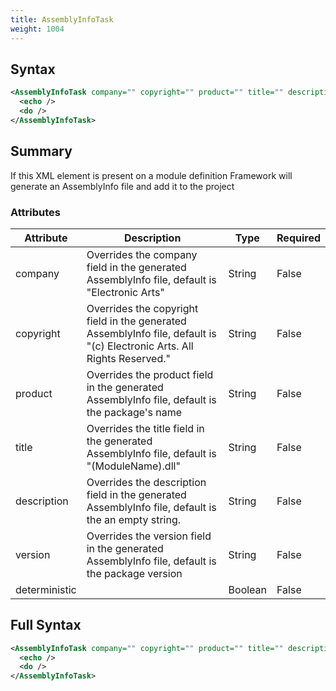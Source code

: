 ```yaml
---
title: AssemblyInfoTask
weight: 1004
---
```

## Syntax
```xml
<AssemblyInfoTask company="" copyright="" product="" title="" description="" version="" deterministic="">
  <echo />
  <do />
</AssemblyInfoTask>
```
## Summary ##
If this XML element is present on a module definition Framework will generate an AssemblyInfo file and add it to the project


### Attributes
| Attribute | Description | Type | Required |
| --------- | ----------- | ---- | -------- |
| company | Overrides the company field in the generated AssemblyInfo file, default is &quot;Electronic Arts&quot; | String | False |
| copyright | Overrides the copyright field in the generated AssemblyInfo file, default is &quot;(c) Electronic Arts. All Rights Reserved.&quot; | String | False |
| product | Overrides the product field in the generated AssemblyInfo file, default is the package&#39;s name | String | False |
| title | Overrides the title field in the generated AssemblyInfo file, default is &quot;(ModuleName).dll&quot; | String | False |
| description | Overrides the description field in the generated AssemblyInfo file, default is the an empty string. | String | False |
| version | Overrides the version field in the generated AssemblyInfo file, default is the package version | String | False |
| deterministic |  | Boolean | False |

## Full Syntax
```xml
<AssemblyInfoTask company="" copyright="" product="" title="" description="" version="" deterministic="">
  <echo />
  <do />
</AssemblyInfoTask>
```
